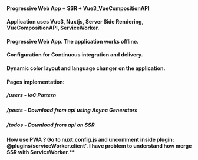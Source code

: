 #### Progressive Web App + SSR + Vue3_VueCompositionAPI

#### Application uses Vue3, Nuxtjs, Server Side Rendering, VueCompositionAPI, ServiceWorker.

#### Progressive Web App. The application works offline.

#### Configuration for Continuous integration and delivery.

#### Dynamic color layout and language changer on the application.

#### Pages implementation:
##### /users - IoC Pattern
##### /posts - Download from api using Async Generators
##### /todos - Download from api on SSR

#### How use PWA ? Go to nuxt.config.js and uncomment inside plugin: @plugins/serviceWorker.client'. I have problem to understand how merge SSR with ServiceWorker.**
